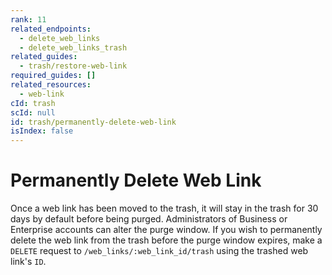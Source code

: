 ```yaml
---
rank: 11
related_endpoints:
  - delete_web_links
  - delete_web_links_trash
related_guides:
  - trash/restore-web-link
required_guides: []
related_resources:
  - web-link
cId: trash
scId: null
id: trash/permanently-delete-web-link
isIndex: false
---
```

# Permanently Delete Web Link

Once a web link has been moved to the trash, it will stay in the trash for 30 days by default before being purged. Administrators of Business or Enterprise accounts can alter the purge window. If you wish to permanently delete the web link from the trash before the purge window expires, make a `DELETE` request to `/web_links/:web_link_id/trash` using the trashed web link's `ID`.

<Samples id="delete_web_links_id_trash">

</Samples>
